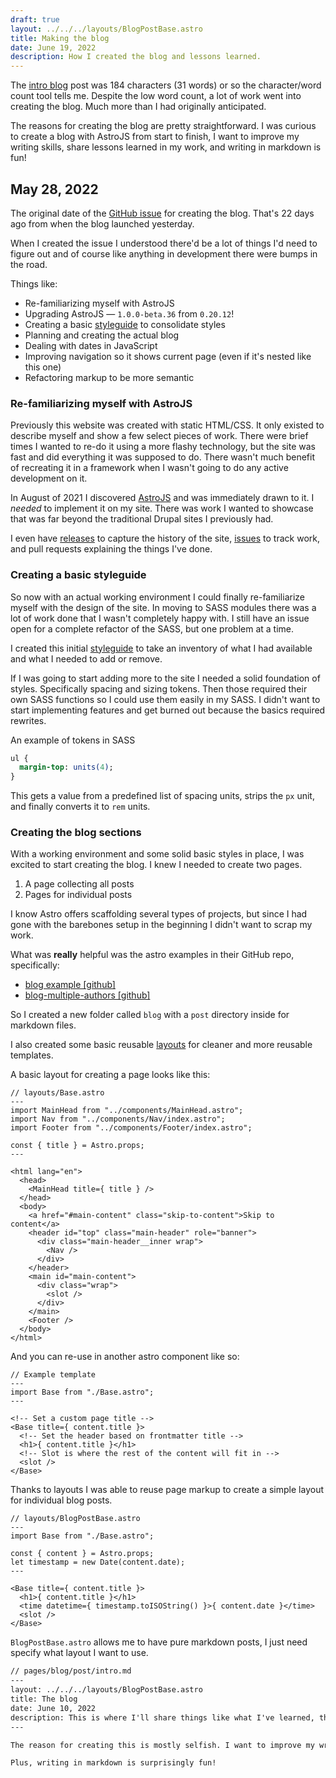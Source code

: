 ```yaml
---
draft: true
layout: ../../../layouts/BlogPostBase.astro
title: Making the blog
date: June 19, 2022
description: How I created the blog and lessons learned.
---
```


The [intro blog](/blog/post/intro) post was 184 characters (31 words) or so the character/word count tool tells me. Despite the low word count, a lot of work went into creating the blog. Much more than I had originally anticipated.

The reasons for creating the blog are pretty straightforward. I was curious to create a blog with AstroJS from start to finish, I want to improve my writing skills, share lessons learned in my work, and writing in markdown is fun!

## May 28, 2022

The original date of the [GitHub issue](https://github.com/mejiaj/mejiaj/issues/26) for creating the blog. That's 22 days ago from when the blog launched yesterday.

When I created the issue I understood there'd be a lot of things I'd need to figure out and of course like anything in development there were bumps in the road.

Things like:

- Re-familiarizing myself with AstroJS
- Upgrading AstroJS — `1.0.0-beta.36` from `0.20.12`!
- Creating a basic [styleguide](/styleguide) to consolidate styles
- Planning and creating the actual blog
- Dealing with dates in JavaScript
- Improving navigation so it shows current page (even if it's nested like this one)
- Refactoring markup to be more semantic

### Re-familiarizing myself with AstroJS

Previously this website was created with static HTML/CSS. It only existed to describe myself and show a few select pieces of work. There were brief times I wanted to re-do it using a more flashy technology, but the site was fast and did everything it was supposed to do. There wasn't much benefit of recreating it in a framework when I wasn't going to do any active development on it.

In August of 2021 I discovered [AstroJS](https://astro.build/) and was immediately drawn to it. I _needed_ to implement it on my site. There was work I wanted to showcase that was far beyond the traditional Drupal sites I previously had.

I even have [releases](https://github.com/mejiaj/mejiaj/releases) to capture the history of the site, [issues](https://github.com/mejiaj/mejiaj/issues) to track work, and pull requests explaining the things I've done.



### Creating a basic styleguide

So now with an actual working environment I could finally re-familiarize myself with the design of the site. In moving to SASS modules there was a lot of work done that I wasn't completely happy with. I still have an issue open for a complete refactor of the SASS, but one problem at a time.

I created this initial [styleguide](/styleguide) to take an inventory of what I had available and what I needed to add or remove.

If I was going to start adding more to the site I needed a solid foundation of styles. Specifically spacing and sizing tokens. Then those required their own SASS functions so I could use them easily in my SASS. I didn't want to start implementing features and get burned out because the basics required rewrites.

An example of tokens in SASS

```sass
ul {
  margin-top: units(4);
}
```

This gets a value from a predefined list of spacing units, strips the `px` unit, and finally converts it to `rem` units.


### Creating the blog sections

With a working environment and some solid basic styles in place, I was excited to start creating the blog. I knew I needed to create two pages.

1. A page collecting all posts
1. Pages for individual posts

I know Astro offers scaffolding several types of projects, but since I had gone with the barebones setup in the beginning I didn't want to scrap my work.

What was **really** helpful was the astro examples in their GitHub repo, specifically:

- [blog example [github]](https://github.com/withastro/astro/tree/main/examples/blog)
- [blog-multiple-authors [github]](https://github.com/withastro/astro/tree/main/examples/blog-multiple-authors)

So I created a new folder called `blog` with a `post` directory inside for markdown files.

I also created some basic reusable [layouts](https://docs.astro.build/en/core-concepts/layouts/) for cleaner and more reusable templates.

A basic layout for creating a page looks like this:

```astro
// layouts/Base.astro
---
import MainHead from "../components/MainHead.astro";
import Nav from "../components/Nav/index.astro";
import Footer from "../components/Footer/index.astro";

const { title } = Astro.props;
---

<html lang="en">
  <head>
    <MainHead title={ title } />
  </head>
  <body>
    <a href="#main-content" class="skip-to-content">Skip to content</a>
    <header id="top" class="main-header" role="banner">
      <div class="main-header__inner wrap">
        <Nav />
      </div>
    </header>
    <main id="main-content">
      <div class="wrap">
        <slot />
      </div>
    </main>
    <Footer />
  </body>
</html>
```

And you can re-use in another astro component like so:

```astro
// Example template
---
import Base from "./Base.astro";
---

<!-- Set a custom page title -->
<Base title={ content.title }>
  <!-- Set the header based on frontmatter title -->
  <h1>{ content.title }</h1>
  <!-- Slot is where the rest of the content will fit in -->
  <slot />
</Base>
```

Thanks to layouts I was able to reuse page markup to create a simple layout for individual blog posts.

```astro
// layouts/BlogPostBase.astro
---
import Base from "./Base.astro";

const { content } = Astro.props;
let timestamp = new Date(content.date);
---

<Base title={ content.title }>
  <h1>{ content.title }</h1>
  <time datetime={ timestamp.toISOString() }>{ content.date }</time>
  <slot />
</Base>
```

`BlogPostBase.astro` allows me to have pure markdown posts, I just need specify what layout I want to use.

```md
// pages/blog/post/intro.md
---
layout: ../../../layouts/BlogPostBase.astro
title: The blog
date: June 10, 2022
description: This is where I'll share things like what I've learned, things I've worked on, and improve my writing skills at the same time.
---

The reason for creating this is mostly selfish. I want to improve my writing skills, share what I've learned, and things I've worked on.

Plus, writing in markdown is surprisingly fun!

```
